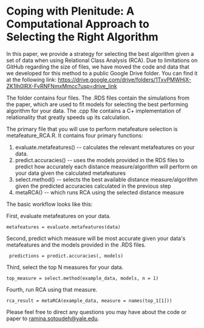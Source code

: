 # Coping with Plenitude:  A Computational Approach to Selecting the Right Algorithm 

In this paper, we provide a strategy for selecting the best algorithm given a set of data when using Relational Class Analysis (RCA). Due to limitations on GitHub regarding the size of files, we have moved the code and data that we developed for this method to a public Google Drive folder. You can find it at the following link: https://drive.google.com/drive/folders/1TxvPMWHjX-ZK1Ih0IRX-FvRNFNmxMmcc?usp=drive_link 

The folder contains four files. The .RDS files contain the simulations from the paper, which are used to fit models for selecting the best performing algorithm for your data. The .cpp file contains a C+ implementation of relationality that greatly speeds up its calculation. 

The primary file that you will use to perform metafeature selection is metafeature_RCA.R. It contains four primary functions:

1. evaluate.metafeatures() -- calculates the relevant metafeatures on your data.
2. predict.accuracies() -- uses the models provided in the RDS files to predict how accurately each distance measure/algorithm will perform on your data given the calculated metafeatures
3. select.method() -- selects the best available distance measure/algorithm given the predicted accuracies calculated in the previous step
4. metaRCA() -- which runs RCA using the selected distance measure

The basic workflow looks like this:

First, evaluate metafeatures on your data. 

```metafeatures = evaluate.metafeatures(data)```

Second, predict which measure will be most accurate given your data's metafeatures and the models provided in the .RDS files.

``` predictions = predict.accuracies(, models)```

Third, select the top N measures for your data. 

```top_measure = select.method(example_data, models, n = 1)```

Fourth, run RCA using that measure. 

```rca_result = metaRCA(example_data, measure = names(top_1[1]))```



Please feel free to direct any questions you may have about the code or paper to ramina.sotoudeh@yale.edu. 
